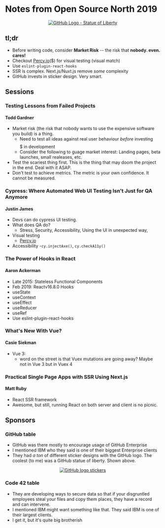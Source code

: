 # Notes from Open Source North 2019

<p align="center">
    <a href="https://daviddangerfield.smugmug.com/Things/i-4jz3VXJ/A">
        <img
            alt="GitHub Logo - Statue of Liberty"
            src="https://photos.smugmug.com/Things/i-4jz3VXJ/2/373d181d/S/IMG_20190523_092253-S.jpg">
    </a>
</p>

## tl;dr
- Before writing code, consider **Market Risk** -- the risk that **nobody. even. cares!**
- Checkout [Percy.io](https://percy.io)($) for visual testing (visual match)
- Use `eslint-plugin-react-hooks`
- SSR is complex. Next.js/Nuxt.js remove _some_ complexity
- GitHub invests in sticker design. Very smart.

## Sessions
### Testing Lessons from Failed Projects
#### Todd Gardner
- Market risk (the risk that nobody wants to use the expensive software you build) is a thing.
  - Need to test all ideas against real user behaviour _before_ investing $$$$$ in development
  - Consider the following to guage market interest: Landing pages, beta launches, small realeases, etc.
- Test the scariest thing first. This is the thing that may doom the project in the end. Deal with it ASAP.
- Don't test to achieve metrics. The metric is your own confidence. It cannot be measured.

### Cypress: Where Automated Web UI Testing Isn't Just for QA Anymore
#### Justin James
- Devs can do cypress UI testing.
- What does QA do?
  - Stress, Security, Accessibility, Using the UI in unexpected way,
- Visual testing
  - [Percy.io](https://percy.io)
- Accessibility
  -`cy.injectAxe()`, `cy.checkA11y()`

### The Power of Hooks in React
#### Aaron Ackerman
- Late 2015: Stateless Functional Components
- Feb 2019: Reactv16.8.0 Hooks
- useState
- useContext
- useEffect
- useReducer
- useRef
- Use eslint-plugin-react-hooks

### What's New With Vue?
#### Casie Siekman
- Vue 3:
  - word on the street is that Vuex mutations are going away? Maybe not in Vue 3 but in Vuex 4

### Practical Single Page Apps with SSR Using Next.js
#### Matt Ruby
- React SSR framework
- Awesome, but still, running React on both server and client is no picnic.

## Sponsors
### GitHub table
- GitHub was there mostly to encourage usage of GitHub Enterprise
- I mentioned IBM who they said is one of their biggest Enterprise clients
- They had *a ton* of different sticker designs with the GitHub logo. The coolest (to me)
was a GitHub statue of liberty. Shown above.

<p align="center">
    <a href="https://daviddangerfield.smugmug.com/Things/i-XJ5XM4P/A">
        <img
            alt="GitHub logo stickers"
            src="https://photos.smugmug.com/Things/i-XJ5XM4P/1/fc84f939/S/IMG_20190522_150421~2-S.jpg">
    </a>
</p>

### Code 42 table
- They are developing ways to secure data so that if your disgruntled employees
steal your files and copy them places, they have a record and can intervene.
- I mentioned IBM might want something like that. They said IBM is one of their
largest clients.
- I get it, but it's quite big brotherish
